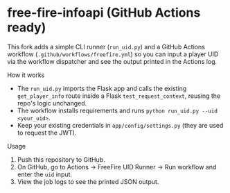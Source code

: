 # free-fire-infoapi (GitHub Actions ready)

This fork adds a simple CLI runner (`run_uid.py`) and a GitHub Actions workflow
(`.github/workflows/freefire.yml`) so you can input a player UID via the workflow
dispatcher and see the output printed in the Actions log.

How it works
- The `run_uid.py` imports the Flask app and calls the existing `get_player_info` route
  inside a Flask `test_request_context`, reusing the repo's logic unchanged.
- The workflow installs requirements and runs `python run_uid.py --uid <your_uid>`.
- Keep your existing credentials in `app/config/settings.py` (they are used to request the JWT).

Usage
1. Push this repository to GitHub.
2. On GitHub, go to Actions → FreeFire UID Runner → Run workflow and enter the `uid` input.
3. View the job logs to see the printed JSON output.
